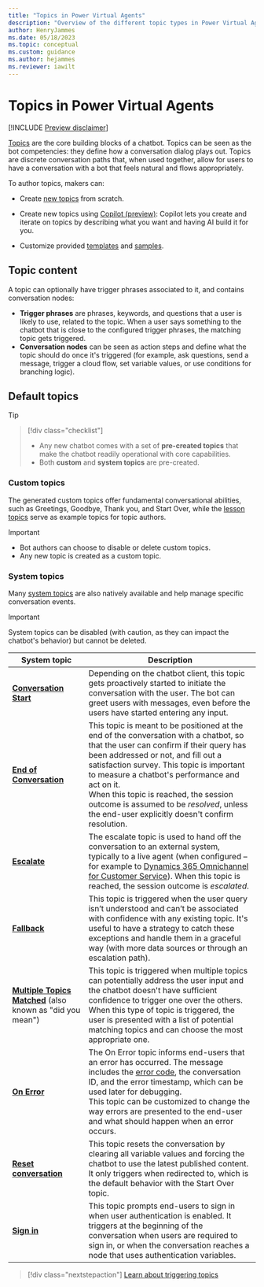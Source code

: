 ```yaml
---
title: "Topics in Power Virtual Agents"
description: "Overview of the different topic types in Power Virtual Agents."
author: HenryJammes
ms.date: 05/18/2023
ms.topic: conceptual
ms.custom: guidance
ms.author: hejammes
ms.reviewer: iawilt
---
```


# Topics in Power Virtual Agents

[!INCLUDE [Preview disclaimer](includes/preview-note-guidance.md)]

[Topics](/power-virtual-agents/authoring-fundamentals) are the core building blocks of a chatbot. Topics can be seen as the bot competencies: they define how a conversation dialog plays out. Topics are discrete conversation paths that, when used together, allow for users to have a conversation with a bot that feels natural and flows appropriately.

To author topics, makers can:

- Create [new topics](/power-virtual-agents/preview/authoring-create-edit-topics) from scratch.

- Create new topics using [Copilot (preview)](/power-virtual-agents/nlu-authoring): Copilot lets you create and iterate on topics by describing what you want and having AI build it for you.

- Customize provided [templates](/power-virtual-agents/fundamentals-templates) and [samples](/power-virtual-agents/preview/authoring-template-topics).

## Topic content

A topic can optionally have trigger phrases associated to it, and contains conversation nodes:

- **Trigger phrases** are phrases, keywords, and questions that a user is likely to use, related to the topic. When a user says something to the chatbot that is close to the configured trigger phrases, the matching topic gets triggered.
- **Conversation nodes** can be seen as action steps and define what the topic should do once it's triggered (for example, ask questions, send a message, trigger a cloud flow, set variable values, or use conditions for branching logic).

## Default topics

> [!TIP]
> > [!div class="checklist"]
> >
> > - Any new chatbot comes with a set of **pre-created topics** that make the chatbot readily operational with core capabilities.
> > - Both **custom** and **system topics** are pre-created.

### Custom topics

The generated custom topics offer fundamental conversational abilities, such as Greetings, Goodbye, Thank you, and Start Over, while the [lesson topics](/power-virtual-agents/authoring-template-topics) serve as example topics for topic authors.

> [!IMPORTANT]
>
> - Bot authors can choose to disable or delete custom topics.
> - Any new topic is created as a custom topic.

### System topics

Many [system topics](/power-virtual-agents/preview/authoring-system-topics) are also natively available and help manage specific conversation events.

> [!IMPORTANT]
> System topics can be disabled (with caution, as they can impact the chatbot's behavior) but cannot be deleted.

| System topic | Description |
|--|--|
| **[Conversation Start](/power-virtual-agents/preview/authoring-system-topics#conversation-start)** | Depending on the chatbot client, this topic gets proactively started to initiate the conversation with the user. The bot can greet users with messages, even before the users have started entering any input. |
| **[End of Conversation](/power-virtual-agents/preview/authoring-system-topics#end-of-conversation)** | This topic is meant to be positioned at the end of the conversation with a chatbot, so that the user can confirm if their query has been addressed or not, and fill out a satisfaction  survey. This topic is important to measure a chatbot's performance and act on it. <br> When this topic is reached, the session outcome is assumed to be _resolved_, unless the end-user explicitly doesn't confirm resolution. |
| **[Escalate](/power-virtual-agents/preview/authoring-system-topics#escalate)** | The escalate topic is used to hand off the conversation to an external system, typically to a live agent (when configured – for example to [Dynamics 365 Omnichannel for Customer Service](/power-virtual-agents/configuration-hand-off-omnichannel)). When this topic is reached, the session outcome is _escalated_. |
| **[Fallback](/power-virtual-agents/preview/authoring-system-topics#fallback)** | This topic is triggered when the user query isn’t understood and can’t be associated with confidence with any existing topic. It's useful to have a strategy to catch these exceptions and handle them in a graceful way (with more data sources or through an escalation path). |
| **[Multiple Topics Matched](/power-virtual-agents/preview/authoring-system-topics#multiple-topics-matched)** (also known as "did you mean") | This topic is triggered when multiple topics can potentially address the user input and the chatbot doesn't have sufficient confidence to trigger one over the others. When this type of topic is triggered, the user is presented with a list of potential matching topics and can choose the most appropriate one. |
| **[On Error](/power-virtual-agents/preview/authoring-system-topics#on-error)** | The On Error topic informs end-users that an error has occurred. The message includes the [error code](/power-virtual-agents/preview/error-codes), the conversation ID, and the error timestamp, which can be used later for debugging. <br> This topic can be customized to change the way errors are presented to the end-user and what should happen when an error occurs. |
| **[Reset conversation](/power-virtual-agents/preview/authoring-system-topics#reset-conversation)** | This topic resets the conversation by clearing all variable values and forcing the chatbot to use the latest published content. It only triggers when redirected to, which is the default behavior with the Start Over topic. |
| **[Sign in](/power-virtual-agents/preview/authoring-system-topics#signin)** | This topic prompts end-users to sign in when user authentication is enabled. It triggers at the beginning of the conversation when users are required to sign in, or when the conversation reaches a node that uses authentication variables. |

> [!div class="nextstepaction"]
> [Learn about triggering topics](triggering-topics.md)
